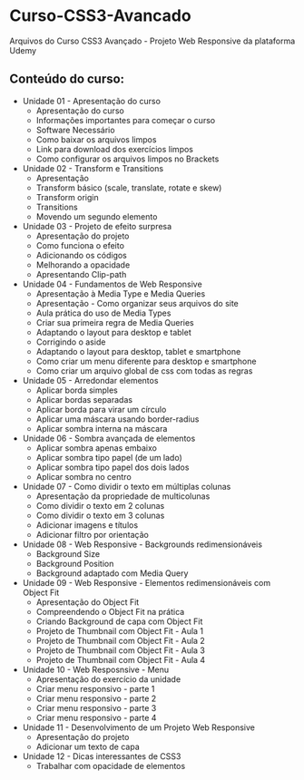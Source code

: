 # Curso-CSS3-Avancado
Arquivos do Curso CSS3 Avançado - Projeto Web Responsive da plataforma Udemy

## Conteúdo do curso:
- Unidade 01 - Apresentação do curso
  - Apresentação do curso
  - Informações importantes para começar o curso
  - Software Necessário
  - Como baixar os arquivos limpos
  - Link para download dos exercícios limpos
  - Como configurar os arquivos limpos no Brackets
- Unidade 02 - Transform e Transitions
  - Apresentação
  - Transform básico (scale, translate, rotate e skew)
  - Transform origin
  - Transitions
  - Movendo um segundo elemento
- Unidade 03 - Projeto de efeito surpresa
  - Apresentação do projeto
  - Como funciona o efeito
  - Adicionando os códigos
  - Melhorando a opacidade
  - Apresentando Clip-path
- Unidade 04 - Fundamentos de Web Responsive
  - Apresentação à Media Type e Media Queries
  - Apresentação - Como organizar seus arquivos do site
  - Aula prática do uso de Media Types
  - Criar sua primeira regra de Media Queries
  - Adaptando o layout para desktop e tablet
  - Corrigindo o aside
  - Adaptando o layout para desktop, tablet e smartphone
  - Como criar um menu diferente para desktop e smartphone
  - Como criar um arquivo global de css com todas as regras
- Unidade 05 - Arredondar elementos
  - Aplicar borda simples
  - Aplicar bordas separadas
  - Aplicar borda para virar um círculo
  - Aplicar uma máscara usando border-radius
  - Aplicar sombra interna na máscara
- Unidade 06 - Sombra avançada de elementos
  - Aplicar sombra apenas embaixo
  - Aplicar sombra tipo papel (de um lado)
  - Aplicar sombra tipo papel dos dois lados
  - Aplicar sombra no centro
- Unidade 07 - Como dividir o texto em múltiplas colunas
  - Apresentação da propriedade de multicolunas
  - Como dividir o texto em 2 colunas
  - Como dividir o texto em 3 colunas
  - Adicionar imagens e títulos
  - Adicionar filtro por orientação
- Unidade 08 - Web Responsive - Backgrounds redimensionáveis
  - Background Size
  - Background Position
  - Background adaptado com Media Query
- Unidade 09 - Web Responsive - Elementos redimensionáveis com Object Fit
  - Apresentação do Object Fit
  - Compreendendo o Object Fit na prática
  - Criando Background de capa com Object Fit
  - Projeto de Thumbnail com Object Fit - Aula 1
  - Projeto de Thumbnail com Object Fit - Aula 2
  - Projeto de Thumbnail com Object Fit - Aula 3
  - Projeto de Thumbnail com Object Fit - Aula 4
- Unidade 10 - Web Resposnsive - Menu
  - Apresentação do exercício da unidade
  - Criar menu responsivo - parte 1
  - Criar menu responsivo - parte 2
  - Criar menu responsivo - parte 3
  - Criar menu responsivo - parte 4
- Unidade 11 - Desenvolvimento de um Projeto Web Responsive
  - Apresentação do projeto
  - Adicionar um texto de capa
- Unidade 12 - Dicas interessantes de CSS3
  - Trabalhar com opacidade de elementos
